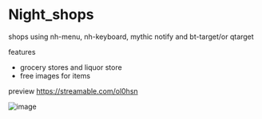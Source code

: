 # Night_shops
shops using nh-menu, nh-keyboard, mythic notify and bt-target/or qtarget

features
* grocery stores and liquor store
* free images for items

preview
https://streamable.com/ol0hsn

![image](https://user-images.githubusercontent.com/73905724/128665733-f9bb0570-796a-48f4-9438-aeee867debae.png)




